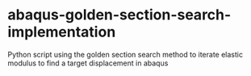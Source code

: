 # abaqus-golden-section-search-implementation
Python script using the golden section search method to iterate elastic modulus to find a target displacement in abaqus
